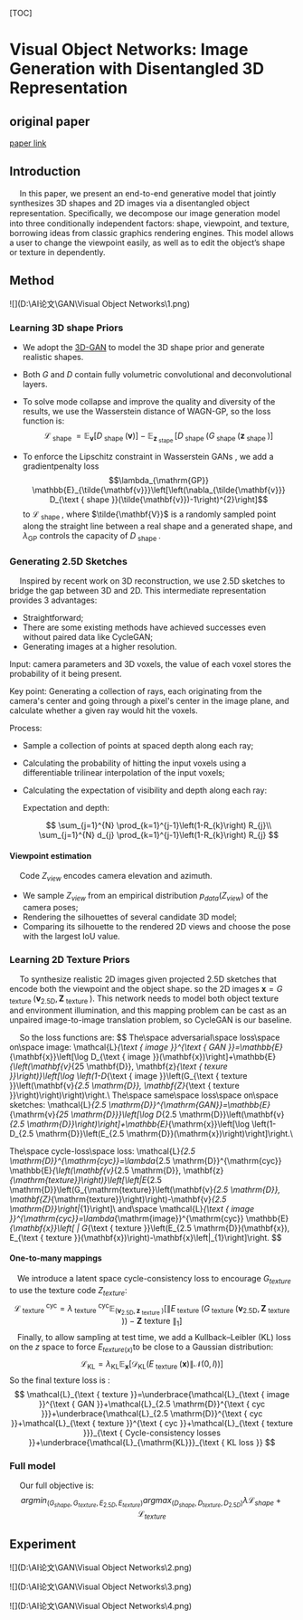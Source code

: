 [TOC]

#  Visual Object Networks: Image Generation with Disentangled 3D Representation

## original paper

[paper link](<http://papers.nips.cc/paper/7297-visual-object-networks-image-generation-with-disentangled-3d-representations>)

## Introduction
&emsp; In this paper, we present an end-to-end generative model that jointly synthesizes 3D shapes and 2D images via a disentangled object representation. Speciﬁcally, we decompose our image generation model into three conditionally independent factors: shape, viewpoint, and texture, borrowing ideas from classic graphics rendering engines. This model allows a user to change the viewpoint easily, as well as to edit the object’s shape or texture in dependently.

## Method

![](D:\AI论文\GAN\Visual Object Networks\1.png)

### Learning 3D shape Priors

- We adopt the [3D-GAN](http://papers.nips.cc/paper/6096-learning-a-probabilistic-latent-space-of-object-shapes-via-3d-generative-adversarial-modeling.pdf) to model the 3D shape prior  and generate realistic shapes.

- Both $G$ and $D$ contain fully volumetric convolutional  and deconvolutional layers.

- To solve mode collapse and improve the quality and diversity of the results, we use the Wasserstein distance of WAGN-GP, so the loss function is:
$$
\mathcal{L}_{\text { shape }}=\mathbb{E}_{\mathbf{v}}\left[D_{\text { shape }}(\mathbf{v})\right]-\mathbb{E}_{\mathbf{z}_{\text { stape }}}\left[D_{\text { shape }}\left(G_{\text { shape }}\left(\mathbf{z}_{\text { shape }}\right)\right]\right.
$$

- To enforce the Lipschitz constraint in Wasserstein GANs , we add a gradientpenalty loss $$\lambda_{\mathrm{GP}} \mathbb{E}_{\tilde{\mathbf{v}}}\left[\left(\nabla_{\tilde{\mathbf{v}}} D_{\text { shape }}(\tilde{\mathbf{v}})-1\right)^{2}\right]$$ to $\mathcal{L}_{\text { shape }}$, where $\tilde{\mathbf{V}}$ is a randomly sampled point along the straight line between a real shape and a generated shape, and $\lambda_{\mathrm{GP}}$ controls the capacity of $D_{\text { shape }}$. 

### Generating 2.5D Sketches

&emsp; Inspired by recent work on 3D reconstruction, we use 2.5D sketches to bridge the gap between 3D and 2D. This intermediate representation provides 3 advantages:

- Straightforward;
- There are some existing methods have achieved successes even without paired data like CycleGAN;
- Generating images at a higher resolution.

Input: camera parameters and 3D voxels, the value of each voxel stores the probability of it being present.

Key point: Generating a collection of rays, each originating from the camera's center and going through a pixel's center in the image plane, and calculate whether a given ray would hit the voxels.

Process: 

- Sample a collection of points at spaced depth along each ray;

- Calculating the probability of hitting the input voxels using a differentiable trilinear interpolation of the input voxels;

- Calculating the expectation of visibility and depth along each ray:

  Expectation and depth:

  $$
  \sum_{j=1}^{N} \prod_{k=1}^{j-1}\left(1-R_{k}\right) R_{j}​\\
  \sum_{j=1}^{N} d_{j} \prod_{k=1}^{j-1}\left(1-R_{k}\right) R_{j}
  $$

#### Viewpoint estimation

&emsp; Code $Z_{view}$ encodes camera elevation and azimuth.  

- We sample $Z_{view}$ from an empirical distribution $p_{data}(Z_{view})$ of the camera poses;
- Rendering the silhouettes of several candidate 3D model;
- Comparing its silhouette to the rendered 2D views and choose the pose with the largest IoU value.

### Learning 2D Texture Priors

&emsp; To synthesize realistic 2D images  given projected 2.5D sketches that encode both the viewpoint and the object shape. so the 2D images $\mathbf{x}=G_{\text { texture }}\left(\mathbf{v}_{2.5 \mathrm{D}}, \mathbf{Z}_{\text { texture }}\right)​$.  This network needs to model both object texture and environment illumination, and this mapping problem can be cast as an unpaired image-to-image translation problem, so CycleGAN is our baseline.

&emsp; So the loss functions are:
$$
The\space adversarial\space loss\space on\space image: \mathcal{L}_{\text { image }}^{\text { GAN }}=\mathbb{E}_{\mathbf{x}}\left[\log D_{\text { image }}(\mathbf{x})\right]+\mathbb{E}_{\left(\mathbf{v}_{25 \mathbf{D}}, \mathbf{z}_{\text { texure }}\right)}\left[\log \left(1-D_{\text { image }}\left(G_{\text { texture }}\left(\mathbf{v}_{2.5 \mathrm{D}}, \mathbf{Z}_{\text { texture }}\right)\right)\right)\right.\\
The\space same\space loss\space on\space sketches: \mathcal{L}_{2.5 \mathrm{D}}^{\mathrm{GAN}}=\mathbb{E}_{\mathrm{v}_{25 \mathrm{D}}}\left[\log D_{2.5 \mathrm{D}}\left(\mathbf{v}_{2.5 \mathrm{D}}\right)\right]+\mathbb{E}_{\mathrm{x}}\left[\log \left(1-D_{2.5 \mathrm{D}}\left(E_{2.5 \mathrm{D}}(\mathrm{x})\right)\right]\right.\\

The\space cycle-loss\space loss: \mathcal{L}_{2.5 \mathrm{D}}^{\mathrm{cyc}}=\lambda_{2.5 \mathrm{D}}^{\mathrm{cyc}} \mathbb{E}_{\left(\mathbf{v}_{2.5 \mathrm{D}}, \mathbf{z}_{\mathrm{texture}}\right)}\left[\left\|E_{2.5 \mathrm{D}}\left(G_{\mathrm{texture}}\left(\mathbf{v}_{2.5 \mathrm{D}}, \mathbf{Z}_{\mathrm{texture}}\right)\right)-\mathbf{v}_{2.5 \mathrm{D}}\right\|_{1}\right]\\
and\space \mathcal{L}_{\text { image }}^{\mathrm{cyc}}=\lambda_{\mathrm{image}}^{\mathrm{cyc}} \mathbb{E}_{\mathbf{x}}\left[ \| G_{\text { texture }}\left(E_{2.5 \mathrm{D}}(\mathbf{x}), E_{\text { texture }}(\mathbf{x})\right)-\mathbf{x}\left\|_{1}\right]\right.
$$

#### One-to-many mappings

&emsp;We introduce a latent space cycle-consistency loss to encourage $G_{texture}$ to use the texture code $Z_{texture}$: 
$$
\mathcal{L}_{\text { texture }}^{\mathrm{cyc}}=\lambda_{\text { texture }}^{\mathrm{cyc}} \mathbb{E}_{\left(\mathbf{v}_{2.5 \mathrm{D}}, \mathbf{z}_{\text { texture }}\right)}\left[ \| E_{\text { texture }}\left(G_{\text { texture }}\left(\mathbf{v}_{2.5 \mathrm{D}}, \mathbf{Z}_{\text { texture }}\right)\right)-\mathbf{Z} \text { texture }\left\|_{1}\right]\right.
$$
&emsp;Finally, to allow sampling at test time, we add a Kullback–Leibler (KL) loss on the $z$ space to force $E_{texture(x)}​$ to be close to a Gaussian distribution: 
$$
\mathcal{L}_{\mathrm{KL}}=\lambda_{\mathrm{KL}} \mathbb{E}_{\mathbf{x}}\left[\mathcal{D}_{\mathrm{KL}}\left(E_{\text { texture }}(\mathbf{x}) \| \mathcal{N}(0, I)\right)\right]
$$
So the final texture loss is :
$$
\mathcal{L}_{\text { texture }}=\underbrace{\mathcal{L}_{\text { image }}^{\text { GAN }}+\mathcal{L}_{2.5 \mathrm{D}}^{\text { cyc }}}+\underbrace{\mathcal{L}_{2.5 \mathrm{D}}^{\text { cyc }}+\mathcal{L}_{\text { texture }}^{\text { cyc }}+\mathcal{L}_{\text { texture }}}_{\text { Cycle-consistency losses }}+\underbrace{\mathcal{L}_{\mathrm{KL}}}_{\text { KL loss }}
$$

### Full model

&emsp; Our full objective is:
$$
argmin_{(G_{shape}, G_{texture}, E_{2.5D},E_{texture})} argmax_{(D_{shape}, D_{texture}, D_{2.5D})} \lambda \mathcal{L}_{shape} + \mathcal{L}_{texture}
$$

## Experiment

![](D:\AI论文\GAN\Visual Object Networks\2.png)

![](D:\AI论文\GAN\Visual Object Networks\3.png)

![](D:\AI论文\GAN\Visual Object Networks\4.png)